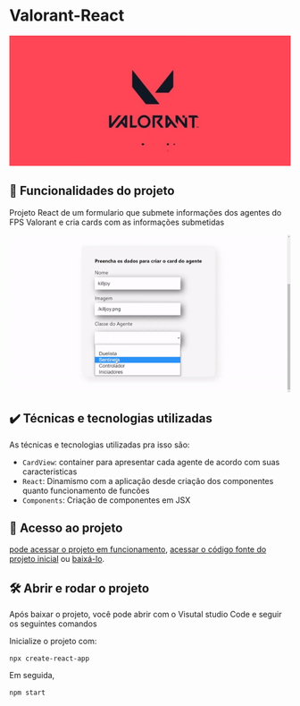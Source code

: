 # Valorant-React
<p align = "center">
    <img src="public/imagens/banner.jpg">
</p>

## 🔨 Funcionalidades do projeto

Projeto React de um formulario que submete informações dos agentes do FPS Valorant e cria cards com as informações submetidas

![](public/imagens/gif.gif)

## ✔️ Técnicas e tecnologias utilizadas

As técnicas e tecnologias utilizadas pra isso são:

- `CardView`: container para apresentar cada agente de acordo com suas caracteristicas
- `React`: Dinamismo com a aplicação desde criação dos componentes quanto funcionamento de funcões
- `Components`: Criação de componentes em JSX

## 📁 Acesso ao projeto
[pode acessar o projeto em funcionamento](https://valorant-react.vercel.app/), [acessar o código fonte do projeto inicial](https://github.com/cesarsouza13/Valorant-React) ou [baixá-lo](https://github.com/cesarsouza13/Valorant-React/archive/refs/heads/main.zip).


## 🛠️ Abrir e rodar o projeto

Após baixar o projeto, você pode abrir com o Visutal studio Code e seguir os seguintes comandos 

Inicialize o projeto com:
```
npx create-react-app
```
Em seguida,

```
npm start
```
